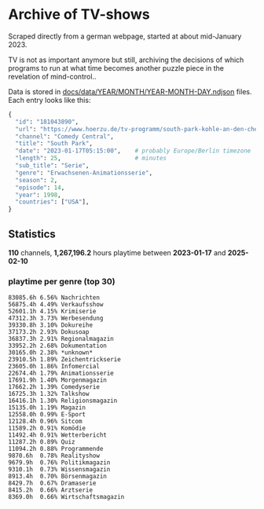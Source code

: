 # Archive of TV-shows

Scraped directly from a german webpage, started at about mid-January 2023.

TV is not as important anymore but still, archiving the decisions of which programs to run at what time
becomes another puzzle piece in the revelation of mind-control.. 

Data is stored in [docs/data/YEAR/MONTH/YEAR-MONTH-DAY.ndjson](docs/data/) files. 
Each entry looks like this:

```python
{
  "id": "181043890", 
  "url": "https://www.hoerzu.de/tv-programm/south-park-kohle-an-den-chefkoch/bid_181043890/", 
  "channel": "Comedy Central", 
  "title": "South Park", 
  "date": "2023-01-17T05:15:00",    # probably Europe/Berlin timezone 
  "length": 25,                     # minutes 
  "sub_title": "Serie", 
  "genre": "Erwachsenen-Animationsserie", 
  "season": 2, 
  "episode": 14, 
  "year": 1998, 
  "countries": ["USA"],
}
```

## Statistics

**110** channels, **1,267,196.2** hours playtime between **2023-01-17** and **2025-02-10**


### playtime per genre (top 30)

    83085.6h 6.56% Nachrichten
    56875.4h 4.49% Verkaufsshow
    52601.1h 4.15% Krimiserie
    47312.3h 3.73% Werbesendung
    39330.8h 3.10% Dokureihe
    37173.2h 2.93% Dokusoap
    36837.3h 2.91% Regionalmagazin
    33952.2h 2.68% Dokumentation
    30165.0h 2.38% *unknown*
    23910.5h 1.89% Zeichentrickserie
    23605.0h 1.86% Infomercial
    22674.4h 1.79% Animationsserie
    17691.9h 1.40% Morgenmagazin
    17662.2h 1.39% Comedyserie
    16725.3h 1.32% Talkshow
    16416.1h 1.30% Religionsmagazin
    15135.0h 1.19% Magazin
    12558.0h 0.99% E-Sport
    12128.4h 0.96% Sitcom
    11589.2h 0.91% Komödie
    11492.4h 0.91% Wetterbericht
    11287.2h 0.89% Quiz
    11094.2h 0.88% Programmende
    9870.6h  0.78% Realityshow
    9679.9h  0.76% Politikmagazin
    9310.1h  0.73% Wissensmagazin
    8913.4h  0.70% Börsenmagazin
    8429.7h  0.67% Dramaserie
    8415.2h  0.66% Arztserie
    8369.0h  0.66% Wirtschaftsmagazin
